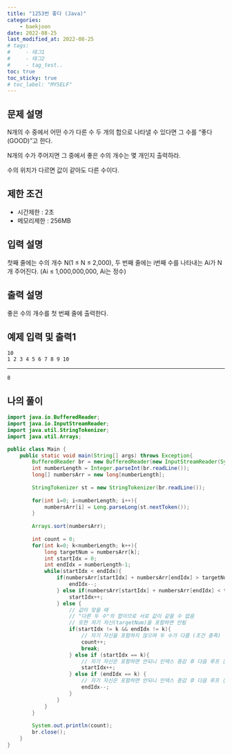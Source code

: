 ```yaml
---
title: "1253번 좋다 (Java)"
categories: 
    - baekjoon
date: 2022-08-25
last_modified_at: 2022-08-25
# tags:
#     - 태그1
#     - 태그2
#     - tag_test..
toc: true
toc_sticky: true
# toc_label: "MYSELF"
---
```

## 문제 설명

N개의 수 중에서 어떤 수가 다른 수 두 개의 합으로 나타낼 수 있다면 그 수를 “좋다(GOOD)”고 한다.

N개의 수가 주어지면 그 중에서 좋은 수의 개수는 몇 개인지 출력하라.

수의 위치가 다르면 값이 같아도 다른 수이다.

## 제한 조건

- 시간제한 : 2초
- 메모리제한 : 256MB

## 입력 설명

첫째 줄에는 수의 개수 N(1 ≤ N ≤ 2,000), 두 번째 줄에는 i번째 수를 나타내는 Ai가 N개 주어진다. (Ai ≤ 1,000,000,000, Ai는 정수)

## 출력 설명

좋은 수의 개수를 첫 번째 줄에 출력한다.

## 예제 입력 및 출력1

    10
    1 2 3 4 5 6 7 8 9 10
<hr>

    8

## 나의 풀이

```java
import java.io.BufferedReader;
import java.io.InputStreamReader;
import java.util.StringTokenizer;
import java.util.Arrays;

public class Main {
    public static void main(String[] args) throws Exception{
        BufferedReader br = new BufferedReader(new InputStreamReader(System.in));
        int numberLength = Integer.parseInt(br.readLine());
        long[] numbersArr = new long[numberLength];
        
        StringTokenizer st = new StringTokenizer(br.readLine());
        
        for(int i=0; i<numberLength; i++){
            numbersArr[i] = Long.parseLong(st.nextToken());
        }
        
        Arrays.sort(numbersArr);
        
        int count = 0;
        for(int k=0; k<numberLength; k++){
            long targetNum = numbersArr[k];
            int startIdx = 0;
            int endIdx = numberLength-1;
            while(startIdx < endIdx){
                if(numbersArr[startIdx] + numbersArr[endIdx] > targetNum){
                    endIdx--; 
                } else if(numbersArr[startIdx] + numbersArr[endIdx] < targetNum){
                    startIdx++;
                } else {
                    // 값이 맞을 때
                    // "다른 두 수"의 합이므로 서로 값이 같을 수 없음
                    // 또한 자기 자신(targetNum)을 포함하면 안됨
                    if(startIdx != k && endIdx != k){
                        // 자기 자신을 포함하지 않으며 두 수가 다름 (조건 충족)
                        count++;
                        break;
                    } else if (startIdx == k){
                        // 자기 자신은 포함하면 안되니 인덱스 증감 후 다음 루프 진행
                        startIdx++;
                    } else if (endIdx == k) {
                        // 자기 자신은 포함하면 안되니 인덱스 증감 후 다음 루프 진행
                        endIdx--;
                    }
                }
            }
        }
        
        System.out.println(count);
        br.close();
    }
}
```